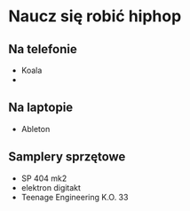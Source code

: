 # Naucz się robić hiphop 
## Na telefonie
* Koala
* 
## Na laptopie
* Ableton
## Samplery sprzętowe
* SP 404 mk2
* elektron digitakt
* Teenage Engineering K.O. 33
